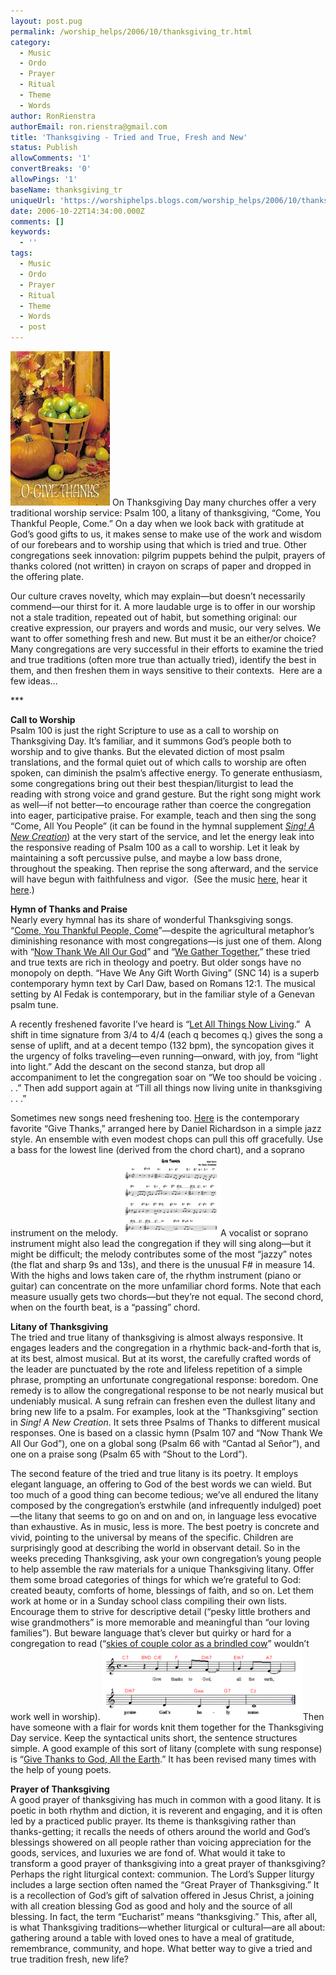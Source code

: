 ```yaml
---
layout: post.pug
permalink: /worship_helps/2006/10/thanksgiving_tr.html 
category:
  - Music
  - Ordo
  - Prayer
  - Ritual
  - Theme
  - Words
author: RonRienstra
authorEmail: ron.rienstra@gmail.com
title: 'Thanksgiving - Tried and True, Fresh and New'
status: Publish
allowComments: '1'
convertBreaks: '0'
allowPings: '1'
baseName: thanksgiving_tr
uniqueUrl: 'https://worshiphelps.blogs.com/worship_helps/2006/10/thanksgiving_tr.html '
date: 2006-10-22T14:34:00.000Z
comments: []
keywords:
  - ''
tags:
  - Music
  - Ordo
  - Prayer
  - Ritual
  - Theme
  - Words
  - post
---
```

[![840400](/img/840400.jpg "840400")](/img/shared/840400.jpg) On Thanksgiving Day many churches offer a very traditional worship service: Psalm 100, a litany of thanksgiving, “Come, You Thankful People, Come.” On a day when we look back with gratitude at God’s good gifts to us, it makes sense to make use of the work and wisdom of our forebears and to worship using that which is tried and true. Other congregations seek innovation: pilgrim puppets behind the pulpit, prayers of thanks colored (not written) in crayon on scraps of paper and dropped in the offering plate.

Our culture craves novelty, which may explain—but doesn’t necessarily commend—our thirst for it. A more laudable urge is to offer in our worship not a stale tradition, repeated out of habit, but something original: our creative expression, our prayers and words and music, our very selves. We want to offer something fresh and new. But must it be an either/or choice?  Many congregations are very successful in their efforts to examine the tried and true traditions (often more true than actually tried), identify the best in them, and then freshen them in ways sensitive to their contexts.  Here are a few ideas...

\*\*\*

**Call to Worship**  
Psalm 100 is just the right Scripture to use as a call to worship on Thanksgiving Day. It’s familiar, and it summons God’s people both to worship and to give thanks. But the elevated diction of most psalm translations, and the formal quiet out of which calls to worship are often spoken, can diminish the psalm’s affective energy. To generate enthusiasm, some congregations bring out their best thespian/liturgist to lead the reading with strong voice and grand gesture. But the right song might work as well—if not better—to encourage rather than coerce the congregation into eager, participative praise. For example, teach and then sing the song “Come, All You People” (it can be found in the hymnal supplement _[Sing! A New Creation](http://www.calvin.edu/worship/pub/sing.php)_) at the very start of the service, and let the energy leak into the responsive reading of Psalm 100 as a call to worship. Let it leak by maintaining a soft percussive pulse, and maybe a low bass drone, throughout the speaking. Then reprise the song afterward, and the service will have begun with faithfulness and vigor.  (See the music [here](http://www.cymorthcristnogol.org/addoli/caw06/CAW06%20Act%20of%20Worship%20erratum%20music%20insert.pdf#search=%22%22come%20all%20you%20people%22%22), hear it [here](http://www.dogpile.com/info.dogpl/clickit/search?r_aid=2679264FAC7743AB9D8226E257697030&r_eop=3&r_sacop=3&r_spf=0&r_cop=main-title&r_snpp=3&r_spp=0&qqn=5%40%2BeS3%24%40&amp;amp;amp;amp;r_coid=372372&rawto=http://www.giamusic.com/sacred_music/audio/UyaiMo.ram).)

**Hymn of Thanks and Praise**  
Nearly every hymnal has its share of wonderful Thanksgiving songs. “[Come, You Thankful People, Come](http://www.cyberhymnal.org/htm/c/o/comeytpc.htm)”—despite the agricultural metaphor’s diminishing resonance with most congregations—is just one of them. Along with “[Now Thank We All Our God](http://www.cgmusic.com/cghymnal/others/letallthings.htm)” and “[We Gather Together](http://www.cyberhymnal.org/htm/w/e/wegattog.htm),” these tried and true texts are rich in theology and poetry. But older songs have no monopoly on depth. “Have We Any Gift Worth Giving” (SNC 14) is a superb contemporary hymn text by Carl Daw, based on Romans 12:1. The musical setting by Al Fedak is contemporary, but in the familiar style of a Genevan psalm tune.

A recently freshened favorite I’ve heard is “[Let All Things Now Living](http://www.cgmusic.com/cghymnal/others/letallthings.htm).”  A shift in time signature from 3/4 to 4/4 (each q becomes q.) gives the song a sense of uplift, and at a decent tempo (132 bpm), the syncopation gives it the urgency of folks traveling—even running—onward, with joy, from “light into light.” Add the descant on the second stanza, but drop all accompaniment to let the congregation soar on “We too should be voicing . . .” Then add support again at “Till all things now living unite in thanksgiving . . .”

Sometimes new songs need freshening too. [Here](http://www.typepad.com/t/app/control/files?__mode=show_link&file=GiveThanks.pdf) is the contemporary favorite “Give Thanks,” arranged here by Daniel Richardson in a simple jazz style. An ensemble with even modest chops can pull this off gracefully. Use a bass for the lowest line (derived from the chord chart), and a soprano instrument on the melody. [![Givethanks](/img/givethanks.gif "Givethanks")](/img/shared/givethanks.gif)A vocalist or soprano instrument might also lead the congregation if they will sing along—but it might be difficult; the melody contributes some of the most “jazzy” notes (the flat and sharp 9s and 13s), and there is the unusual F# in measure 14. With the highs and lows taken care of, the rhythm instrument (piano or guitar) can concentrate on the more unfamiliar chord forms. Note that each measure usually gets two chords—but they’re not equal. The second chord, when on the fourth beat, is a “passing” chord.

**Litany of Thanksgiving**  
The tried and true litany of thanksgiving is almost always responsive. It engages leaders and the congregation in a rhythmic back-and-forth that is, at its best, almost musical. But at its worst, the carefully crafted words of the leader are punctuated by the rote and lifeless repetition of a simple     phrase, prompting an unfortunate congregational response: boredom. One remedy is to allow the congregational response to be not nearly musical but undeniably musical. A sung refrain can freshen even the dullest litany and bring new life to a psalm. For examples, look at the “Thanksgiving” section in _Sing! A New Creation_. It sets three Psalms of Thanks to different musical responses. One is based on a classic hymn (Psalm 107 and “Now Thank We All Our God”), one on a global song (Psalm 66 with “Cantad al Señor”), and one on a praise song (Psalm 65 with “Shout to the Lord”).

The second feature of the tried and true litany is its poetry. It employs elegant language, an offering to God of the best words we can wield. But too much of a good thing can become tedious; we’ve all endured the litany composed by the congregation’s erstwhile (and infrequently indulged) poet—the litany that seems to go on and on and on, in language less evocative than exhaustive. As in music, less is more. The best poetry is concrete and vivid, pointing to the universal by means of the specific. Children are surprisingly good at describing the world in observant detail. So in the weeks preceding Thanksgiving, ask your own congregation’s young people to help assemble the raw materials for a unique Thanksgiving litany. Offer them some broad categories of things for which we’re grateful to God:  created beauty, comforts of home, blessings of faith, and so on. Let them     work at home or in a Sunday school class compiling their own lists.  Encourage them to strive for descriptive detail (“pesky little brothers and wise grandmothers” is more memorable and meaningful than “our loving families”). But beware language that’s clever but quirky or hard for a congregation to read (“[skies of couple color as a brindled cow](http://mindprod.com/contact/loves.html)” wouldn’t work well in worship). [![Givethankslitany_1](/img/vethankslitany_1.gif "Givethankslitany_1")](/img/shared/vethankslitany_1.gif)Then have someone with a flair for words knit them together for the Thanksgiving Day service. Keep the syntactical units short, the sentence structures simple. A good example of this sort of litany (complete with sung response) is “[Give Thanks to God, All the Earth](http://www.reformedworship.org/magazine/article.cfm?article_id=1078).” It has been revised many times with the help of young poets.

**Prayer of Thanksgiving**  
A good prayer of thanksgiving has much in common with a good litany. It is poetic in both rhythm and diction, it is reverent and engaging, and it is often led by a practiced public prayer. Its theme is thanksgiving rather than thanks-getting; it recalls the needs of others around the world and God’s blessings showered on all people rather than voicing appreciation for the goods, services, and luxuries we are fond of. What would it take to transform a good prayer of thanksgiving into a great prayer of thanksgiving? Perhaps the right liturgical context: communion. The Lord’s Supper liturgy includes a large section often named the “Great Prayer of Thanksgiving.” It is a recollection of God’s gift of salvation offered in Jesus Christ, a joining with all creation blessing God as good and holy and the source of all blessing. In fact, the term “Eucharist” means “thanksgiving.” This, after all, is what Thanksgiving traditions—whether liturgical or cultural—are all about: gathering around a table with loved ones to have a meal of gratitude, remembrance, community, and hope. What better way to give a tried and true tradition fresh, new life?